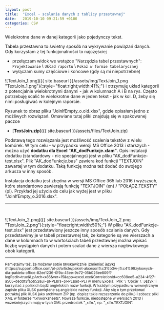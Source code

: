 ```yaml
---
layout: post
title:  "Excel - scalanie danych z tablicy przestawnej"
date:   2019-10-10 09:21:59 +0100
categories: CSV
---
```


Wielokrotne dane w danej kategorii jako pojedynczy tekst.

Tabela przestawna to świetny sposób na wykrywanie powiązań danych. 
Gdy korzystam z tej funkcjonalności to najczęściej 
* przełączam widok we wstążce "Narzędzia tabel przestawnych": `Projektowanie` \ `Układ raportu` \ `Pokaż w formie tabelarycznej`
* wyłączam sumy częściowe i końcowe (gdy są mi niepotrzebne)

![TextJoin_1.png]({{ site.baseurl }}/assets/img/TextJoin_1.png "TextJoin_1.png"){:style="float:right;width:41%;"}
i otrzymuję układ kategorii z potencjalnie wielokrotnymi danymi - jak w kolumnach A i B na rys. Często potrzebuję scalić te wielokrotne dane w jeden tekst - jak w kol. D, żeby się nimi posługiwać w kolejnym raporcie. 

Rysunek to obraz pliku "JoinIfEmpty_o.old.xlsx", gdzie opisałem jedno z możliwych rozwiązań. Omawiane tutaj pliki znajdują się w spakowanej paczce
* [**TextJoin.zip**]({{ site.baseurl }}/assets/files/TextJoin.zip) 

Podstawą tego rozwiązania jest możliwość scalenia tekstów z wielu komórek. W tym celu - w przypadku wersji MS Office 2013 i starszych - można użyć **dodatku dla Excel "AK_dodFunkcje.xlam"**. Opis instalacji dodatku (standardowy - nic specjalnego) jest w pliku "AK_dodFunkcje-test.xlsx". Plik "AK_dodFunkcje.bas" zawiera kod funkcji "TEXTJOIN" zawartej w tym dodatku. Taką funkcję można też dodać do swojego arkusza w inny sposób.

Instalacja dodatku jest zbędna w wersji MS Office 365 lub 2016 i wyższych, które standardowo zawierają funkcję "TEXTJOIN" (en) / "POŁĄCZ.TEKSTY" (pl). Przykład jej użycia do celu jak wyżej jest w pliku "JoinIfEmpty_o.2016.xlsx".

- - - -

<br>

![TextJoin_2.png]({{ site.baseurl }}/assets/img/TextJoin_2.png "TextJoin_2.png"){:style="float:right;width:50%;"}
W pliku "AK_dodFunkcje-test.xlsx" jest przedstawiony jeszcze inny sposób scalania danych. Gdy przedstawimy je w tabeli przestawnej tak, że kategorie są we wierszach a dane w kolumnach to w wartościach tabeli przestawnej można wpisać liczbę wystąpień danych i potem scalać dane z wiersza nagłówkowego obok kategorii.


- - - -
<small>
Pamiętajmy też, że możemy sobie błyskawicznie [zmieniać język](https://support.office.com/pl-pl/article/pakiet-akcesori%c3%b3w-j%c4%99zykowych-dla-pakietu-office-82ee1236-0f9a-45ee-9c72-05b026ee809f?legRedir=true&LpArch=x86&ver=15&app=excel.exe&CorrelationId=cc608ee5-a234-4f27-a505-dedd13fa5b52&ui=pl-PL&rs=pl-PL&ad=PL) w menu Excela: `Plik` \ `Opcje` \ `Język` i korzystać z polskich bądź angielskich nazw funkcji.
</small>

<small>
W każdym przypadku w wewnętrznym zapisie pliku XLSX pamiętane są angielskie nazwy funkcji. Aby się o tym przekonać potraktuj plik XLSX jako archiwum ZIP (np. dopisz takie rozszerzenie do pliku) i zobacz pliki XML w folderze "\xl\worksheets". Nowsze funkcje, niedostępne w wersjach 2013 i wcześniejszych mają w tych XML przedrostek "_xlfn.", np. "_xlfn.TEXTJOIN".
</small>